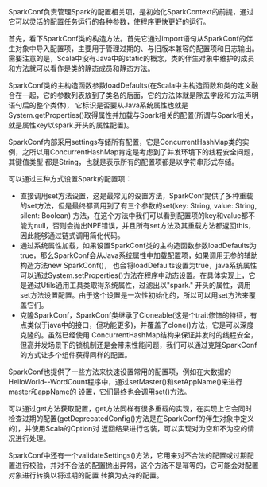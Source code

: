 SparkConf负责管理Spark的配置相关项，是初始化SparkContext的前提，通过它可以灵活的配置任务运行的各种参数，使程序更快更好的运行。

首先，看下SparkConf类的构造方法。首先它通过import语句从SparkConf的伴生对象中导入配置项，主要用于管理过期的、与旧版本兼容的配置项和日志输出。
需要注意的是，Scala中没有Java中的static的概念，类的伴生对象中维护的成员和方法就可以看作是类的静态成员和静态方法。

SparkConf类的主构造函数参数loadDefaults(在Scala中主构造函数和类的定义融合在一起，它的参数列表放到了类名的后面，它的方法体就是除去字段和方法声明语句后的整个类体)，
它标识是否要从Java系统属性也就是System.getProperties()取得属性并加载与Spark相关的配置(所谓与Spark相关，就是属性key以spark.开头的属性配置)。

SparkConf内部采用settings存储所有配置，它是ConcurrentHashMap类的实例，之所以用ConcurrentHashMap肯定是考虑到了并发环境下的线程安全问题，其键值类型
都是String，也就是表示所有的配置项都是以字符串形式存储。

可以通过三种方式设置Spark的配置项：
  * 直接调用set方法设置，这是最常见的设置方法，SparkConf提供了多种重载的set方法，但是最终都调用到了有三个参数的set(key: String, value: String, silent: Boolean)
  方法，在这个方法中我们可以看到配置项的key和value都不能为null，否则会抛出NPE错误，并且所有set方法及其重载方法都返回this，因此能够通过链式调用简化代码。
  * 通过系统属性加载，如果设置SparkConf类的主构造函数参数loadDefaults为true，那么SparkConf会从Java系统属性中加载配置项，如果调用无参的辅助构造方法new SparkConf()，
  也会将loadDefaults设置为true，java系统属性可以通过System.setProperties()方法在程序中动态设置。在具体实现上，它是通过Utils通用工具类取得系统属性，过滤出以"spark."
  开头的属性，调用set方法设置配置。由于这个设置是一次性初始化的，所以可以用set方法来覆盖它们。
  * 克隆SparkConf，SparkConf类继承了Cloneable(这是个trait修饰的特征，有点类似于java中的接口，但功能更多)，并覆盖了clone()方法，它是可以深度克隆的。虽然已经使用
  ConcurrentHashMap结构来保证并发时的线程安全，但高并发场景下的锁机制还是会带来性能问题，我们可以通过克隆SparkConf的方式让多个组件获得同样的配置。

SparkConf也提供了一些方法来快速设置常用的配置项，例如在大数据的HelloWorld--WordCount程序中，通过setMaster()和setAppName()来进行master和appName的
设置，它们最终也会调用set()方法。

可以通过get方法获取配置，get方法同样有很多重载的实现，在实现上它会同时检查过期的配置(getDeprecatedConfig()方法是在SparkConf的伴生对象中定义的)，并使用Scala的Option对
返回结果进行包装，可以实现对为空和不为空的情况进行处理。

SparkConf中还有一个validateSettings()方法，它用来对不合法的配置或过期配置进行校验，并对不合法的配置抛出异常，这个方法不是幂等的，它可能会对配置对象进行转换以将过期的配置
转换为支持的配置。
